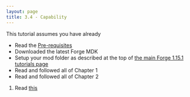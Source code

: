 ```yaml
---
layout: page
title: 3.4 - Capability
---
```

This tutorial assumes you have already
- Read the [Pre-requisites](/tutorials/Pre-requisites)
- Downloaded the latest Forge MDK
- Setup your mod folder as described at the top of [the main Forge 1.15.1 tutorials page](/tutorials/1.15.1/forge/)
- Read and followed all of Chapter 1
- Read and followed all of Chapter 2

1. Read [this](https://www.minecraftforge.net/forum/topic/69262-1122-capabilities-boggling-mind/?tab=comments#comment-334759)
